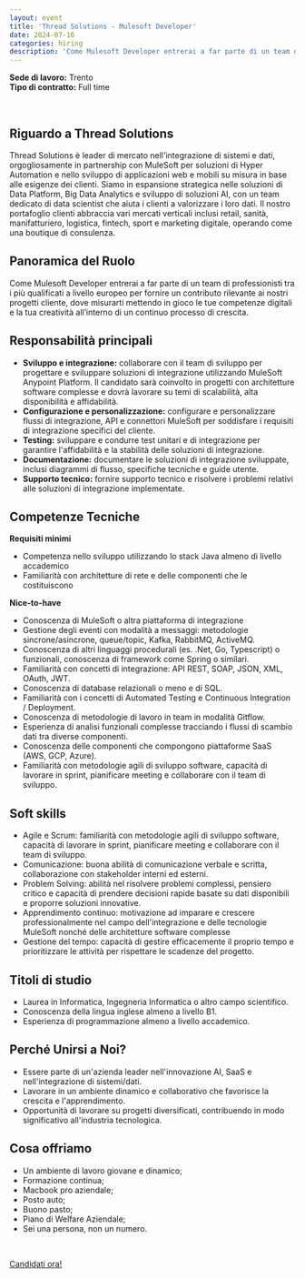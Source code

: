 ```yaml
---
layout: event
title: 'Thread Solutions - Mulesoft Developer'
date: 2024-07-16
categories: hiring
description: 'Come Mulesoft Developer entrerai a far parte di un team di professionisti tra i più qualificati a livello europeo per fornire un contributo rilevante ai nostri progetti cliente, dove misurarti mettendo in gioco le tue competenze digitali e la tua creatività all\’interno di un continuo processo di crescita.'
---
```


**Sede di lavoro:** Trento<br>
**Tipo di contratto:** Full time

<br>

## Riguardo a Thread Solutions

Thread Solutions è leader di mercato nell'integrazione di sistemi e dati, orgogliosamente in partnership con MuleSoft per soluzioni di Hyper Automation e nello sviluppo di applicazioni web e mobili su misura in base alle esigenze dei clienti. Siamo in espansione strategica nelle soluzioni di Data Platform, Big Data Analytics e sviluppo di soluzioni AI, con un team dedicato di data scientist che aiuta i clienti a valorizzare i loro dati. Il nostro portafoglio clienti abbraccia vari mercati verticali inclusi retail, sanità, manifatturiero, logistica, fintech, sport e marketing digitale, operando come una boutique di consulenza.


## Panoramica del Ruolo

Come Mulesoft Developer entrerai a far parte di un team di professionisti tra i più qualificati a livello europeo per fornire un contributo rilevante ai nostri progetti cliente, dove misurarti mettendo in gioco le tue competenze digitali e la tua creatività all’interno di un continuo processo di crescita.


## Responsabilità principali

* **Sviluppo e integrazione:** collaborare con il team di sviluppo per progettare e sviluppare soluzioni di integrazione utilizzando MuleSoft Anypoint Platform. Il candidato sarà coinvolto in progetti con architetture software complesse e dovrà lavorare su temi di scalabilità, alta disponibilità e affidabilità.
* **Configurazione e personalizzazione:** configurare e personalizzare flussi di integrazione, API e connettori MuleSoft per soddisfare i requisiti di integrazione specifici del cliente.
* **Testing:** sviluppare e condurre test unitari e di integrazione per garantire l'affidabilità e la stabilità delle soluzioni di integrazione.
* **Documentazione:** documentare le soluzioni di integrazione sviluppate, inclusi diagrammi di flusso, specifiche tecniche e guide utente.
* **Supporto tecnico:** fornire supporto tecnico e risolvere i problemi relativi alle soluzioni di integrazione implementate.


## Competenze Tecniche

**Requisiti minimi**
* Competenza nello sviluppo utilizzando lo stack Java almeno di livello accademico
* Familiarità con architetture di rete e delle componenti che le costituiscono

**Nice-to-have**
* Conoscenza di MuleSoft o altra piattaforma di integrazione
* Gestione degli eventi con modalità a messaggi: metodologie sincrone/asincrone, queue/topic, Kafka, RabbitMQ, ActiveMQ.
* Conoscenza di altri linguaggi procedurali (es. .Net, Go, Typescript) o funzionali, conoscenza di framework come Spring o similari.
* Familiarità con concetti di integrazione: API REST, SOAP, JSON, XML, OAuth, JWT.
* Conoscenza di database relazionali o meno e di SQL.
* Familiarità con i concetti di Automated Testing e Continuous Integration / Deployment.
* Conoscenza di metodologie di lavoro in team in modalità Gitflow.
* Esperienza di analisi funzionali complesse tracciando i flussi di scambio dati tra diverse componenti.
* Conoscenza delle componenti che compongono piattaforme SaaS (AWS, GCP, Azure).
* Familiarità con metodologie agili di sviluppo software, capacità di lavorare in sprint, pianificare meeting e collaborare con il team di sviluppo.


## Soft skills

* Agile e Scrum: familiarità con metodologie agili di sviluppo software, capacità di lavorare in sprint, pianificare meeting e collaborare con il team di sviluppo.
* Comunicazione:  buona abilità di comunicazione verbale e scritta, collaborazione con stakeholder interni ed esterni.
* Problem Solving: abilità nel risolvere problemi complessi, pensiero critico e capacità di prendere decisioni rapide basate su dati disponibili e proporre soluzioni innovative.
* Apprendimento continuo: motivazione ad imparare e crescere professionalmente nel campo dell'integrazione e delle tecnologie MuleSoft nonché delle architetture software complesse
* Gestione del tempo: capacità di gestire efficacemente il proprio tempo e prioritizzare le attività per rispettare le scadenze del progetto.


## Titoli di studio

* Laurea in Informatica, Ingegneria Informatica o altro campo scientifico.
* Conoscenza della lingua inglese almeno a livello B1.
* Esperienza di programmazione almeno a livello accademico.


## Perché Unirsi a Noi?

* Essere parte di un'azienda leader nell'innovazione AI, SaaS e nell'integrazione di sistemi/dati.
* Lavorare in un ambiente dinamico e collaborativo che favorisce la crescita e l'apprendimento.
* Opportunità di lavorare su progetti diversificati, contribuendo in modo significativo all'industria tecnologica.


## Cosa offriamo

* Un ambiente di lavoro giovane e dinamico;
* Formazione continua;
* Macbook pro aziendale;
* Posto auto;
* Buono pasto;
* Piano di Welfare Aziendale;
* Sei una persona, non un numero.

<br>

<a class="btn btn-primary text-white btn-lg mt-3" target="_blank" href="https://thread.solutions/posizioni-aperte/mulesoft-developer">Candidati ora!</a>
